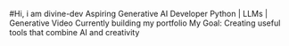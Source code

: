 #Hi, i am divine-dev
Aspiring Generative AI Developer
Python  |   LLMs  |  Generative Video
Currently building my portfolio 
My Goal: Creating useful tools that combine AI and creativity
